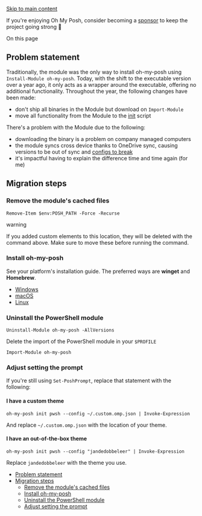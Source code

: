 [Skip to main content](https://ohmyposh.dev/docs/migrating#__docusaurus_skipToContent_fallback)

If you're enjoying Oh My Posh, consider becoming a [sponsor](https://github.com/sponsors/JanDeDobbeleer) to keep the project going strong 💪

On this page

## Problem statement [​](https://ohmyposh.dev/docs/migrating\#problem-statement "Direct link to Problem statement")

Traditionally, the module was the only way to install oh-my-posh using `Install-Module oh-my-posh`.
Today, with the shift to the executable version over a year ago, it only acts as a wrapper around the
executable, offering no additional functionality. Throughout the year, the following changes have been made:

- don't ship all binaries in the Module but download on `Import-Module`
- move all functionality from the Module to the [init](https://github.com/JanDeDobbeleer/oh-my-posh/blob/main/src/shell/scripts/omp.ps1) script

There's a problem with the Module due to the following:

- downloading the binary is a problem on company managed computers
- the module syncs cross device thanks to OneDrive sync, causing versions to be out of sync and [configs to break](https://ohmyposh.dev/blog/idiots-everywhere)
- it's impactful having to explain the difference time and time again (for me)

## Migration steps [​](https://ohmyposh.dev/docs/migrating\#migration-steps "Direct link to Migration steps")

### Remove the module's cached files [​](https://ohmyposh.dev/docs/migrating\#remove-the-modules-cached-files "Direct link to Remove the module's cached files")

```codeBlockLines_e6Vv
Remove-Item $env:POSH_PATH -Force -Recurse

```

warning

If you added custom elements to this location, they will be deleted with the command above.
Make sure to move these before running the command.

### Install oh-my-posh [​](https://ohmyposh.dev/docs/migrating\#install-oh-my-posh "Direct link to Install oh-my-posh")

See your platform's installation guide. The preferred ways are **winget** and **Homebrew**.

- [Windows](https://ohmyposh.dev/docs/installation/windows)
- [macOS](https://ohmyposh.dev/docs/installation/macos)
- [Linux](https://ohmyposh.dev/docs/installation/linux)

### Uninstall the PowerShell module [​](https://ohmyposh.dev/docs/migrating\#uninstall-the-powershell-module "Direct link to Uninstall the PowerShell module")

```codeBlockLines_e6Vv
Uninstall-Module oh-my-posh -AllVersions

```

Delete the import of the PowerShell module in your `$PROFILE`

```codeBlockLines_e6Vv
Import-Module oh-my-posh

```

### Adjust setting the prompt [​](https://ohmyposh.dev/docs/migrating\#adjust-setting-the-prompt "Direct link to Adjust setting the prompt")

If you're still using `Set-PoshPrompt`, replace that statement with the following:

#### I have a custom theme [​](https://ohmyposh.dev/docs/migrating\#i-have-a-custom-theme "Direct link to I have a custom theme")

```codeBlockLines_e6Vv
oh-my-posh init pwsh --config ~/.custom.omp.json | Invoke-Expression

```

And replace `~/.custom.omp.json` with the location of your theme.

#### I have an out-of-the-box theme [​](https://ohmyposh.dev/docs/migrating\#i-have-an-out-of-the-box-theme "Direct link to I have an out-of-the-box theme")

```codeBlockLines_e6Vv
oh-my-posh init pwsh --config "jandedobbeleer" | Invoke-Expression

```

Replace `jandedobbeleer` with the theme you use.

- [Problem statement](https://ohmyposh.dev/docs/migrating#problem-statement)
- [Migration steps](https://ohmyposh.dev/docs/migrating#migration-steps)
  - [Remove the module's cached files](https://ohmyposh.dev/docs/migrating#remove-the-modules-cached-files)
  - [Install oh-my-posh](https://ohmyposh.dev/docs/migrating#install-oh-my-posh)
  - [Uninstall the PowerShell module](https://ohmyposh.dev/docs/migrating#uninstall-the-powershell-module)
  - [Adjust setting the prompt](https://ohmyposh.dev/docs/migrating#adjust-setting-the-prompt)